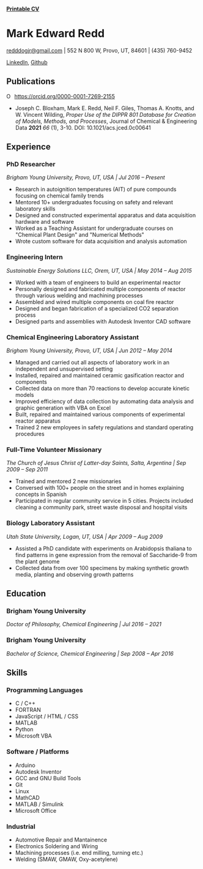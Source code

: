 [**Printable CV**](/media/Mark_Redd_Resume_Printable.pdf)

# Mark Edward Redd

<redddogjr@gmail.com> | 552 N 800 W, Provo, UT, 84601 | (435) 760-9452

[LinkedIn](https://www.linkedin.com/in/mark-redd-53878880/), [Github](https://github.com/flythereddflagg)

## Publications

<div itemscope itemtype="https://schema.org/Person"><a itemprop="sameAs" content="https://orcid.org/0000-0001-7269-2155" href="https://orcid.org/0000-0001-7269-2155" target="orcid.widget" rel="me noopener noreferrer" style="vertical-align:top;"><img src="https://orcid.org/sites/default/files/images/orcid_16x16.png" style="width:1em;margin-right:.5em;" alt="ORCID iD icon">https://orcid.org/0000-0001-7269-2155</a></div>

- Joseph C. Bloxham, Mark E. Redd, Neil F. Giles, Thomas A. Knotts, and W. Vincent Wilding, *Proper Use of the DIPPR 801 Database for Creation of Models, Methods, and Processes*, Journal of Chemical & Engineering Data **2021** *66* (1), 3-10. DOI: 10.1021/acs.jced.0c00641

## Experience

### PhD Researcher

  *Brigham Young University, Provo, UT, USA | Jul 2016 – Present*

- Research in autoignition temperatures (AIT) of pure compounds focusing on chemical family trends
- Mentored 10+ undergraduates focusing on safety and relevant laboratory skills 
- Designed and constructed experimental apparatus and data acquisition hardware and software
- Worked as a Teaching Assistant for undergraduate courses on "Chemical Plant Design" and "Numerical Methods"
- Wrote custom software for data acquisition and analysis automation

### Engineering Intern

 *Sustainable Energy Solutions LLC, Orem, UT, USA | May 2014 – Aug 2015*

  - Worked with a team of engineers to build an experimental reactor
  - Personally designed and fabricated multiple components of reactor through various welding and machining processes
  - Assembled and wired multiple components on coal fire reactor
  - Designed and began fabrication of a specialized CO2 separation process
  - Designed parts and assemblies with Autodesk Inventor CAD software

### Chemical Engineering Laboratory Assistant

*Brigham Young University, Provo, UT, USA |  Jun 2012 – May 2014*

  - Managed and carried out all aspects of laboratory work in an independent and unsupervised setting
  - Installed, repaired and maintained ceramic gasification reactor and components
  - Collected data on more than 70 reactions to develop accurate kinetic models
  - Improved efficiency of data collection by automating data analysis and graphic generation with VBA on Excel
  - Built, repaired and maintained various components of experimental reactor apparatus
  - Trained 2 new employees in safety regulations and standard operating procedures

### Full-Time Volunteer Missionary

  *The Church of Jesus Christ of Latter-day Saints, Salta, Argentina | Sep 2009 – Sep 2011*

  - Trained and mentored 2 new missionaries
  - Conversed with 100+ people on the street and in homes explaining concepts in Spanish
  - Participated in regular community service in 5 cities. Projects included cleaning a community park, street waste disposal and hospital visits

### Biology Laboratory Assistant

  *Utah State University, Logan, UT, USA | Apr 2009 – Aug 2009*

  - Assisted a PhD candidate with experiments on Arabidopsis thaliana to find patterns in gene expression from the removal of Saccharide-9 from the plant genome
  - Collected data from over 100 specimens by making synthetic growth media, planting and observing growth patterns

## Education

### Brigham Young University

*Doctor of Philosophy, Chemical Engineering | Jul 2016 – 2021*

### Brigham Young University

*Bachelor of Science, Chemical Engineering | Sep 2008 – Apr 2016*

## Skills

### Programming Languages

- C / C++
- FORTRAN
- JavaScript / HTML / CSS
- MATLAB
- Python
- Microsoft VBA

### Software / Platforms

- Arduino
- Autodesk Inventor
- GCC and GNU Build Tools
- Git
- Linux
- MathCAD
- MATLAB / Simulink
- Microsoft Office

### Industrial

- Automotive Repair and Mantainence
- Electronics Soldering and Wiring
- Machining processes (i.e. end milling, turning etc.)
- Welding (SMAW, GMAW, Oxy-acetylene)

